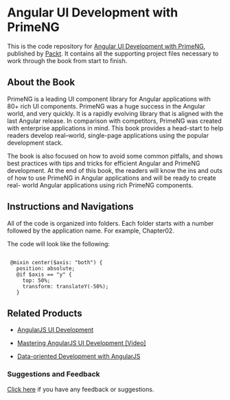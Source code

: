 # Angular UI Development with PrimeNG

This is the code repository for [Angular UI Development with PrimeNG](https://www.packtpub.com/web-development/learning-angular-ui-development-primeng?utm_source=GitHub&utm_medium=repo&utm_campaign=9781788299572), published by [Packt](https://www.packtpub.com). It contains all the supporting project files necessary to work through the book from start to finish.

## About the Book
PrimeNG is a leading UI component library for Angular applications with 80+ rich UI components. PrimeNG was a huge success in the Angular world, and very quickly. It is a rapidly evolving library that is aligned with the last Angular release. In comparison with competitors, PrimeNG was created with enterprise applications in mind. This book provides a head-start to help readers develop real–world, single-page applications using the popular development stack.

The book is also focused on how to avoid some common pitfalls, and shows best practices with tips and tricks for efficient Angular and PrimeNG development. At the end of this book, the readers will know the ins and outs of how to use PrimeNG in Angular applications and will be ready to create real- world Angular applications using rich PrimeNG components.
## Instructions and Navigations
All of the code is organized into folders. Each folder starts with a number followed by the application name. For example, Chapter02.



The code will look like the following:
```

 @mixin center($axis: "both") {
   position: absolute;
   @if $axis == "y" {
     top: 50%;
     transform: translateY(-50%);
   }

```

## Related Products
* [AngularJS UI Development](https://www.packtpub.com/web-development/angularjs-ui-development?utm_source=GitHub&utm_medium=repo&utm_campaign=9781783288472)

* [Mastering AngularJS UI Development [Video]](https://www.packtpub.com/web-development/mastering-angularjs-ui-development-video?utm_source=GitHub&utm_medium=repo&utm_campaign=9781785289910)

* [Data-oriented Development with AngularJS](https://www.packtpub.com/web-development/data-oriented-development-angularjs?utm_source=GitHub&utm_medium=repo&utm_campaign=9781784398057)
### Suggestions and Feedback
[Click here](https://docs.google.com/forms/d/e/1FAIpQLSe5qwunkGf6PUvzPirPDtuy1Du5Rlzew23UBp2S-P3wB-GcwQ/viewform) if you have any feedback or suggestions.


